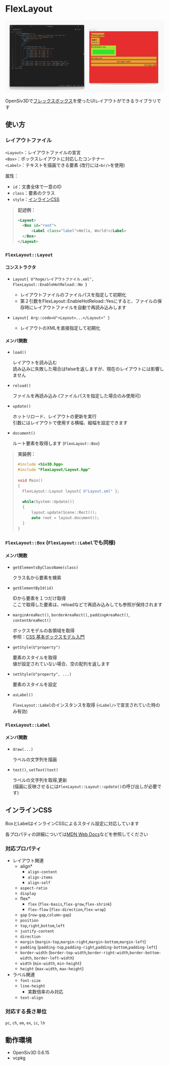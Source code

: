 # FlexLayout

![hot_reload_demo](assets/hot_reload_demo.gif)

OpenSiv3Dで[フレックスボックス](https://developer.mozilla.org/ja/docs/Learn/CSS/CSS_layout/Flexbox)を使ったUIレイアウトができるライブラリです

## 使い方

### レイアウトファイル

`<Layout>`：レイアウトファイルの宣言    
`<Box>`：ボックスレイアウトに対応したコンテナー   
`<Label>`：テキストを描画できる要素 (改行には`<br/>`を使用)

属性：

- `id`：文書全体で一意のID
- `class`：要素のクラス
- `style`：[インラインCSS](#インラインCSS)

> **記述例：**
> ```xml
> <Layout>
> 	<Box id="root">
> 		<Label class="label">Hello, World!</Label>
> 	</Box>
> </Layout>
> ```

### `FlexLayout::Layout`

#### コンストラクタ

- `Layout{ U"hoge/レイアウトファイル.xml", FlexLayout::EnableHotReload::No }`
  - レイアウトファイルのファイルパスを指定して初期化
  - 第２引数をFlexLayout::EnableHotReload::Yesにすると、ファイルの保存時にレイアウトファイルを自動で再読み込みします

- `Layout{ Arg::code=U"<Layout>...</Layout>" }`
  - レイアウトのXMLを直接指定して初期化

#### メンバ関数

- `load()`

  レイアウトを読み込む   
  読み込みに失敗した場合はfalseを返しますが、現在のレイアウトには影響しません

- `reload()`

  ファイルを再読み込み (ファイルパスを指定した場合のみ使用可)

- `update()`

  ホットリロード、レイアウトの更新を実行   
  引数にはレイアウトで使用する横幅、縦幅を設定できます

- `document()`

  ルート要素を取得します (`FlexLayout::Box`)

> **実装例：**
>
> ```cpp
> #include <Siv3D.hpp>
> #include "FlexLayout/Layout.hpp"
> 
> void Main()
> {
> 	FlexLayout::Layout layout{ U"Layout.xml" };
> 	
> 	while(System::Update())
> 	{
> 		layout.update(Scene::Rect());
> 		auto root = layout.document();
> 	}
> }
> ```

### `FlexLayout::Box` (`FlexLayout::Label`でも同様)

#### メンバ関数

- `getElementsByClassName(class)`

  クラス名から要素を検索

- `getElementById(id)`

  IDから要素を１つだけ取得   
  ここで取得した要素は、reloadなどで再読み込みしても参照が保持されます

- `marginAreaRect()`, `borderAreaRect()`, `paddingAreaRect()`, `contentAreaRect()`

  ボックスモデルの各領域を取得   
  参照：[CSS 基本ボックスモデル入門](https://developer.mozilla.org/ja/docs/Web/CSS/CSS_box_model/Introduction_to_the_CSS_box_model)

- `getStyle(U"property")`

  要素のスタイルを取得   
  値が設定されていない場合、空の配列を返します

- `setStyle(U"property", ...)`

  要素のスタイルを設定

- `asLabel()`

  `FlexLayout::Label`のインスタンスを取得 (`<Label/>`で宣言されていた時のみ有効)

### `FlexLayout::Label`

#### メンバ関数

- `draw(...)`

  ラベルの文字列を描画

- `text()`, `setText(text)`

  ラベルの文字列を取得,更新   
  (描画に反映させるには`FlexLayout::Layout::update()`の呼び出しが必要です)

## インラインCSS

BoxとLabelはインラインCSSによるスタイル設定に対応しています

各プロパティの詳細については[MDN Web Docs](https://developer.mozilla.org/ja/docs/Web/CSS)などを参照してください

### 対応プロパティ

- レイアウト関連
  - align*
    - `align-content`
    - `align-items`
    - `align-self`
  - `aspect-ratio`
  - `display`
  - flex*
    - `flex` (`flex-basis`,`flex-grow`,`flex-shrink`)
    - `flex-flow` (`flex-direction`,`flex-wrap`)
  - `gap` (`row-gap`,`column-gap`)
  - `position`
  - `top`,`right`,`bottom`,`left`
  - `justify-content`
  - `direction`
  - `margin` (`margin-top`,`margin-right`,`margin-bottom`,`margin-left`)
  - `padding` (`padding-top`,`padding-right`,`padding-bottom`,`padding-left`)
  - `border-width` (`border-top-width`,`border-right-width`,`border-bottom-width`, `border-left-width`)
  - `width` (`min-width`, `min-height`)
  - `height` (`max-width`, `max-height`)
- ラベル関連
  - `font-size`
  - `line-height`
    - 実数倍率のみ対応
  - `text-align`

### 対応する長さ単位

`pc`, `ch`, `em`, `ex`, `ic`, `lh`

## 動作環境

- OpenSiv3D 0.6.15
- vcpkg
